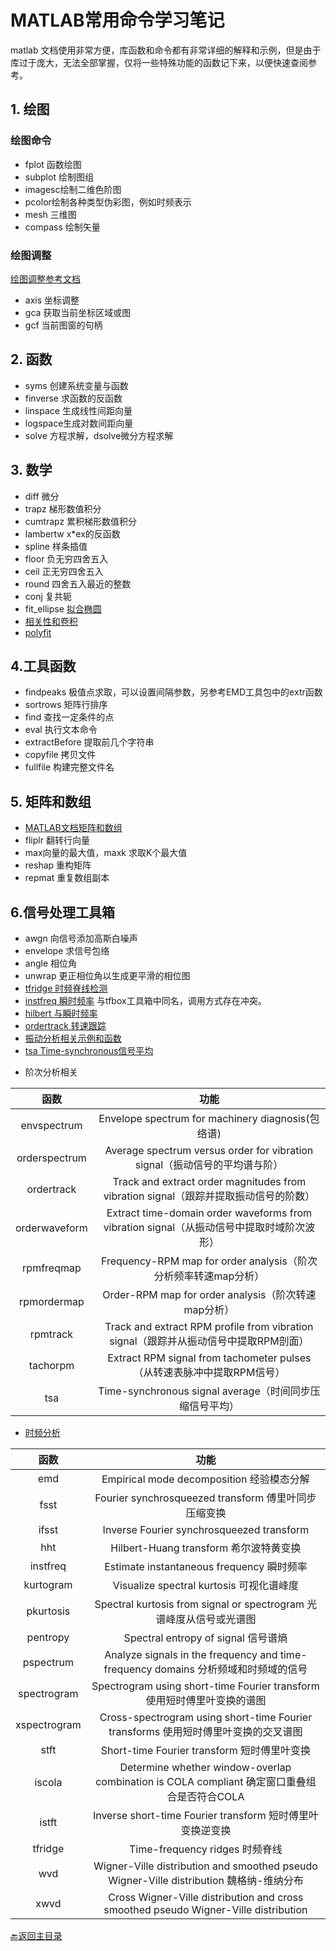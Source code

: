# MATLAB常用命令学习笔记
 matlab 文档使用非常方便，库函数和命令都有非常详细的解释和示例，但是由于库过于庞大，无法全部掌握，仅将一些特殊功能的函数记下来，以便快速查阅参考。
## 1. 绘图
### 绘图命令
* fplot 函数绘图 
* subplot 绘制图组 
* imagesc绘制二维色阶图
* pcolor绘制各种类型伪彩图，例如时频表示
* mesh 三维图
* compass 绘制矢量
### 绘图调整
[绘图调整参考文档](https://ww2.mathworks.cn/help/matlab/graphics-object-identification.html?searchHighlight=%E5%9B%BE%E5%BD%A2%E5%AF%B9%E8%B1%A1%E7%9A%84%E6%A0%87%E8%AF%86&s_tid=doc_srchtitle)
* axis 坐标调整
* gca 获取当前坐标区域或图
* gcf 当前图窗的句柄
## 2. 函数
* syms 创建系统变量与函数
* finverse 求函数的反函数
* linspace 生成线性间距向量
* logspace生成对数间距向量
* solve 方程求解，dsolve微分方程求解
## 3. 数学
* diff 微分
* trapz 梯形数值积分
* cumtrapz 累积梯形数值积分
* lambertw x\*ex的反函数
* spline 样条插值
* floor 负无穷四舍五入
* ceil 正无穷四舍五入
* round 四舍五入最近的整数
* conj 复共轭
* fit_ellipse [拟合椭圆](https://ww2.mathworks.cn/matlabcentral/fileexchange/3215-fit_ellipse)
* [相关性和卷积](https://ww2.mathworks.cn/help/signal/correlation-and-convolution.html?s_tid=CRUX_lftnav)
* [polyfit](https://ww2.mathworks.cn/help/matlab/ref/polyfit.html)
## 4.工具函数
* findpeaks 极值点求取，可以设置间隔参数，另参考EMD工具包中的extr函数
* sortrows 矩阵行排序
* find 查找一定条件的点 
* eval 执行文本命令
* extractBefore 提取前几个字符串
* copyfile 拷贝文件
* fullfile 构建完整文件名
## 5. 矩阵和数组
* [MATLAB文档矩阵和数组](https://ww2.mathworks.cn/help/matlab/matrices-and-arrays.html?s_tid=CRUX_lftnav)
* fliplr 翻转行向量
* max向量的最大值，maxk 求取K个最大值
* reshap 重构矩阵
* repmat 重复数组副本
## 6.信号处理工具箱
* awgn 向信号添加高斯白噪声
* envelope 求信号包络  
* angle 相位角
* unwrap 更正相位角以生成更平滑的相位图
* [tfridge 时频脊线检测](https://ww2.mathworks.cn/help/signal/ref/tfridge.html?searchHighlight=tfridge&s_tid=doc_srchtitle)
* [instfreq 瞬时频率](https://ww2.mathworks.cn/help/signal/ref/instfreq.html?searchHighlight=instfreq&s_tid=doc_srchtitle)
 与tfbox工具箱中同名，调用方式存在冲突。
 * [hilbert 与瞬时频率](https://ww2.mathworks.cn/help/signal/ug/hilbert-transform-and-instantaneous-frequency.html)
 * [ordertrack 转速跟踪](https://ww2.mathworks.cn/help/signal/ref/ordertrack.html#bvflud5)
 * [振动分析相关示例和函数](https://ww2.mathworks.cn/help/signal/vibration-analysis.html?s_tid=CRUX_lftnav)
 * [tsa Time-synchronous信号平均](https://ww2.mathworks.cn/help/signal/ref/tsa.html?searchHighlight=tachorpm&s_tid=doc_srchtitle)
 
 - 阶次分析相关  

 函数	| 功能
 :--: | :--:
 envspectrum	| Envelope spectrum for machinery diagnosis(包络谱)
orderspectrum	 | Average spectrum versus order for vibration signal（振动信号的平均谱与阶）
ordertrack	 | Track and extract order magnitudes from vibration signal（跟踪并提取振动信号的阶数）
orderwaveform 	| 	Extract time-domain order waveforms from vibration signal（从振动信号中提取时域阶次波形）
rpmfreqmap	 | Frequency-RPM map for order analysis（阶次分析频率转速map分析）
rpmordermap	| Order-RPM map for order analysis（阶次转速map分析）
rpmtrack	| Track and extract RPM profile from vibration signal（跟踪并从振动信号中提取RPM剖面）
tachorpm	 | Extract RPM signal from tachometer pulses（从转速表脉冲中提取RPM信号）
tsa		 | Time-synchronous signal average（时间同步压缩信号平均）

- [时频分析](https://ww2.mathworks.cn/help/signal/time-frequency-analysis.html)  


 函数   | 功能
 :--: | :--:
emd		| Empirical mode decomposition 经验模态分解
fsst		| Fourier synchrosqueezed transform 傅里叶同步压缩变换
ifsst		| Inverse Fourier synchrosqueezed transform 
hht		| Hilbert-Huang transform 希尔波特黄变换
instfreq	| Estimate instantaneous frequency 瞬时频率
kurtogram	| Visualize spectral kurtosis 可视化谱峰度
pkurtosis	| Spectral kurtosis from signal or spectrogram 光谱峰度从信号或光谱图
pentropy	| Spectral entropy of signal 信号谱熵
pspectrum	| Analyze signals in the frequency and time-frequency domains 分析频域和时频域的信号
spectrogram	| Spectrogram using short-time Fourier transform 使用短时傅里叶变换的谱图
xspectrogram	| Cross-spectrogram using short-time Fourier transforms 使用短时傅里叶变换的交叉谱图
stft		| Short-time Fourier transform 短时傅里叶变换
iscola		| Determine whether window-overlap combination is COLA compliant 确定窗口重叠组合是否符合COLA
istft		| Inverse short-time Fourier transform 短时傅里叶变换逆变换
tfridge		| Time-frequency ridges 时频脊线
wvd		| Wigner-Ville distribution and smoothed pseudo Wigner-Ville distribution 魏格纳-维纳分布
xwvd		| Cross Wigner-Ville distribution and cross smoothed pseudo Wigner-Ville distribution


[:back:返回主目录](../README.md)
